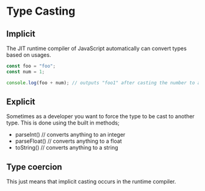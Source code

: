 # Type Casting

## Implicit

The JIT runtime compiler of JavaScript automatically can convert types based on usages.

```js
const foo = "foo";
const num = 1;

console.log(foo + num); // outputs "foo1" after casting the number to a string
```

## Explicit

Sometimes as a developer you want to force the type to be cast to another type. This is done using the built in methods;

- parseInt() // converts anything to an integer
- parseFloat() // converts anything to a float
- toString() // converts anything to a string

## Type coercion

This just means that implicit casting occurs in the runtime compiler.
